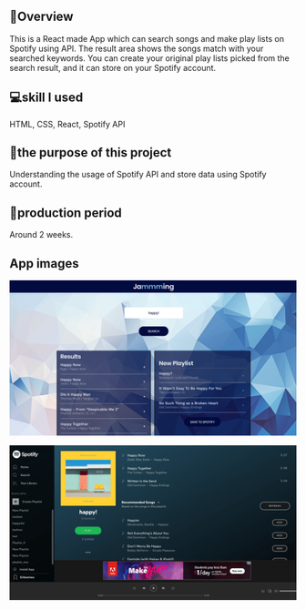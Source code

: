## 📖Overview
This is a React made App which can search songs and make play lists on Spotify using API. The result area shows the songs match with your searched keywords. You can create your original play lists picked from the search result, and it can store on your Spotify account.

## 💻skill I used
HTML, CSS, React, Spotify API

## 📅the purpose of this project
Understanding the usage of Spotify API and store data using Spotify account.

## 😤production period
Around 2 weeks.

## App images
![App image](https://raw.githubusercontent.com/EriMiwa/jammming/master/src/Components/App/AppImg01.png
 "App image")
 
![App image02](https://raw.githubusercontent.com/EriMiwa/jammming/master/src/Components/App/AppImg02.png
 "App image02")

